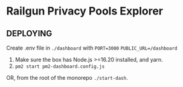 # Railgun Privacy Pools Explorer

## DEPLOYING

Create .env file in `./dashboard` with
`PORT=3000`
`PUBLIC_URL=/dashboard`

1. Make sure the box has Node.js >=16.20 installed, and yarn.
2. `pm2 start pm2-dashboard.config.js`

OR, from the root of the monorepo `./start-dash`.
